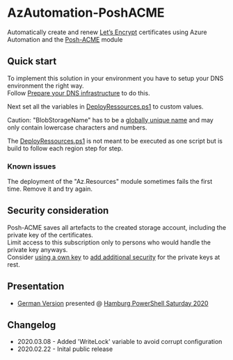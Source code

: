 # AzAutomation-PoshACME

Automatically create and renew [Let’s Encrypt](https://letsencrypt.org/) certificates using Azure Automation and the [Posh-ACME](https://github.com/rmbolger/Posh-ACME) module

## Quick start

To implement this solution in your environment you have to setup your DNS environment the right way. \
Follow [Prepare your DNS infrastructure](PrepareDNS.md) to do this.

Next set all the variables in [DeployRessources.ps1](DeployRessources.ps1) to custom values.

Caution: "BlobStorageName" has to be a [globally unique name](https://docs.microsoft.com/en-us/azure/storage/common/storage-account-overview#naming-storage-accounts) and may only contain lowercase characters and numbers.

The [DeployRessources.ps1](DeployRessources.ps1) is not meant to be executed as one script but is build to follow each region step for step.

### Known issues

The deployment of the "Az.Resources" module sometimes fails the first time. Remove it and try again.

## Security consideration

Posh-ACME saves all artefacts to the created storage account, including the private key of the certificates. \
Limit access to this subscription only to persons who would handle the private key anyways. \
Consider [using a own key](https://docs.microsoft.com/en-us/azure/storage/common/storage-service-encryption#customer-managed-keys-with-azure-key-vault) to [add additional security](https://docs.microsoft.com/en-us/azure/storage/common/storage-encryption-keys-powershell) for the private keys at rest.

## Presentation

* [German Version](./presentation/Zertifikatsmanagement_mit_Azure_Automation_und_Lets_Encrypt.pdf) presented @ [Hamburg PowerShell Saturday 2020](https://hamburg.pssaturday.eu/)


## Changelog

* 2020.03.08 - Added 'WriteLock' variable to avoid corrupt configuration
* 2020.02.22 - Inital public release
